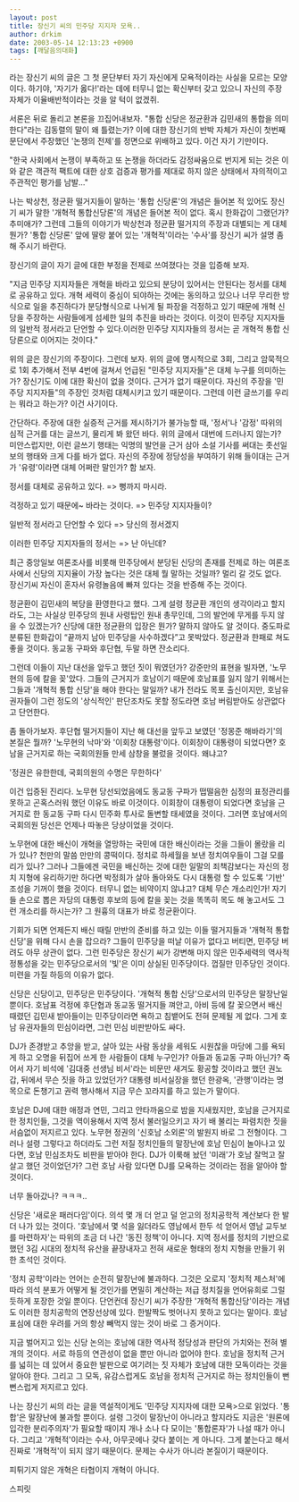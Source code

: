 ```yaml
---
layout: post
title: 장신기 씨의 민주당 지지자 모욕..
author: drkim
date: 2003-05-14 12:13:23 +0900
tags: [깨달음의대화]
---
```

라는 장신기 씨의 글은 그 첫 문단부터 자기 자신에게 모욕적이라는 사실을 모르는 모양이다. 하기야, '자기가 옳다!'라는 데에 터무니 없는 확신부터 갖고 있으니 자신의 주장 자체가 이율배반적이라는 것을 알 턱이 없겠쥐.
  

     
서론은 뒤로 돌리고 본론을 끄집어내보자. "통합 신당은 정균환과 김민새의 통합을 의미한다"라는 김동렬의 말이 왜 틀렸는가? 이에 대한 장신기의 반박 자체가 자신이 첫번째 문단에서 주장했던 '논쟁의 전제'를 정면으로 위배하고 있다. 이건 자기 기만이다.
  

     
"한국 사회에서 논쟁이 부족하고 또 논쟁을 하더라도 감정싸움으로 번지게 되는 것은 이와 같은 객관적 팩트에 대한 상호 검증과 평가를 제대로 하지 않은 상태에서 자의적이고 주관적인 평가를 남발..."
  

      
나는 박상천, 정균환 떨거지들이 말하는 '통합 신당론'의 개념은 들어본 적 있어도 장신기 씨가 말한 '개혁적 통합신당론'의 개념은 들어본 적이 없다. 혹시 한화갑이 그랬던가? 추미애가? 그런데 그들의 이야기가 박상천과 정균환 떨거지의 주장과 대별되는 게 대체 뭔가? '통합 신당론' 앞에 딸랑 붙어 있는 '개혁적'이라는 '수사'를 장신기 씨가 설명 좀 해 주시기 바란다.
  

      
장신기의 글이 자기 글에 대한 부정을 전제로 쓰여졌다는 것을 입증해 보자.
  

     
"지금 민주당 지지자들은 개혁을 바라고 있으되 분당이 있어서는 안된다는 정서를 대체로 공유하고 있다. 개혁 세력이 중심이 되야하는 것에는 동의하고 있으나 너무 무리한 방식으로 일을 추진하다가 분당형식으로 나뉘게 될 파장을 걱정하고 있기 때문에 개혁 신당을 주장하는 사람들에게 섬세한 일의 추진을 바라는 것이다. 이것이 민주당 지지자들의 일반적 정서라고 단언할 수 있다.이러한 민주당 지지자들의 정서는 곧 개혁적 통합 신당론으로 이어지는 것이다."
  

      
위의 글은 장신기의 주장이다. 그런데 보자. 위의 글에 명시적으로 3회, 그리고 암묵적으로 1회 추가해서 전부 4번에 걸쳐서 언급된 "민주당 지지자들"은 대체 누구를 의미하는가? 장신기도 이에 대한 확신이 없을 것이다. 근거가 없기 때문이다. 자신의 주장을 '민주당 지지자들"의 주장인 것처럼 대체시키고 있기 때문이다. 그런데 이런 글쓰기를 우리는 뭐라고 하는가? 이건 사기이다.
  

   
간단하다. 주장에 대한 실증적 근거를 제시하기가 불가능할 때, '정서'나 '감정' 따위의 심적 근거를 대는 글쓰기, 물리게 봐 왔던 바다. 위의 글에서 대번에 드러나지 않는가? 미안스럽지만, 이런 글쓰기 행태는 익명의 발언을 근거 삼아 소설 기사를 써대는 좃선일보의 행태와 크게 다를 바가 없다. 자신의 주장에 정당성을 부여하기 위해 들이대는 근거가 '유령'이라면 대체 어쩌란 말인가? 함 보자.
  

  

      
정서를 대체로 공유하고 있다. => 뻥까지 마시라.
      
걱정하고 있기 때문에~ 바라는 것이다. => 민주당 지지자들이?
      
일반적 정서라고 단언할 수 있다 => 당신의 정서겠지
      
이러한 민주당 지지자들의 정서는 => 난 아닌데?
  

  
최근 중앙일보 여론조사를 비롯해 민주당에서 분당된 신당의 존재를 전제로 하는 여론조사에서 신당의 지지율이 가장 높다는 것은 대체 뭘 말하는 것일까? 멀리 갈 것도 없다. 장신기씨 자신이 혼자서 유령놀음에 빠져 있다는 것을 반증해 주는 것이다.
  

  
정균환이 김민새의 복당을 환영한다고 했다. 그게 설령 정균환 개인의 생각이라고 할지라도, 그는 사실상 민주당의 원내 사령탑인 원내 총무인데, 그의 발언에 무게를 두지 않을 수 있겠는가? 신당에 대한 정균환의 입장은 뭔가? 말하지 않아도 알 것이다. 중도파로 분류된 한화갑이 “끝까지 남아 민주당을 사수하겠다”고 못박았다. 정균환과 한패로 쳐도 좋을 것이다. 동교동 구파와 후단협, 두말 하면 잔소리다.
  

  
그런데 이들이 지난 대선을 앞두고 했던 짓이 뭐였던가? 강준만의 표현을 빌자면, '노무현의 등에 칼을 꽂'았다. 그들의 근거지가 호남이기 때문에 호남표를 잃지 않기 위해서는 그들과 '개혁적 통합 신당'을 해야 한다는 말일까? 내가 전라도 목포 출신이지만, 호남유권자들이 그런 정도의 '상식적인' 판단조차도 못할 정도라면 호남 버림받아도 상관없다고 단언한다.
  

  
좀 돌아가보자. 후단협 떨거지들이 지난 해 대선을 앞두고 보였던 '정몽준 해바라기'의 본질은 뭘까? '노무현의 낙마'와 '이회창 대통령'이다. 이회창이 대통령이 되었다면? 호남을 근거지로 하는 국회의원들 만세 삼창을 불렀을 것이다. 왜냐고?
  

  
'정권은 유한한데, 국회의원의 수명은 무한하다'
  

  
이건 입증된 진리다. 노무현 당선되었음에도 동교동 구파가 떱떨음한 심정의 표정관리를 못하고 곤혹스러워 했던 이유도 바로 이것이다. 이회창이 대통령이 되었다면 호남을 근거지로 한 동교동 구파 다시 민주화 투사로 돌변할 태세였을 것이다. 그러면 호남에서의 국회의원 당선은 언제나 따놓은 당상이었을 것이다.
  

  
노무현에 대한 배신이 개혁을 열망하는 국민에 대한 배신이라는 것을 그들이 몰랐을 리가 있나? 천만의 말씀 만만의 콩떡이다. 정치로 하세월을 보낸 정치여우들이 그걸 모를 리가 있나? 그러나 그들에겐 국민을 배신하는 것에 대한 일말의 죄책감보다는 자신의 정치 지형에 유리하기만 하다면 박정희가 살아 돌아와도 다시 대통령 할 수 있도록 '기반' 조성을 기꺼이 했을 것이다. 터무니 없는 비약이지 않냐고? 대체 무슨 개소리인가! 자기들 손으로 뽑은 자당의 대통령 후보의 등에 칼을 꽂는 것을 똑똑히 목도 해 놓고서도 그런 개소리를 하시는가? 그 원흉의 대표가 바로 정균환이다.
  

  
기회가 되면 언제든지 배신 때릴 만반의 준비를 하고 있는 이들 떨거지들과 '개혁적 통합신당'을 위해 다시 손을 잡으라? 그들이 민주당을 떠날 이유가 없다고 버티면, 민주당 버려도 아무 상관이 없다. 그런 민주당은 장신기 씨가 강변해 마지 않은 민주세력의 역사적 정통성을 갖는 민주당으로서의 '빛'은 이미 상실된 민주당이다. 껍질만 민주당인 것이다. 미련을 가질 하등의 이유가 없다.
  

  
신당은 신당이고, 민주당은 민주당이다. '개혁적 통합 신당'으로서의 민주당은 말장난일 뿐이다. 호남표 걱정에 후단협과 동교동 떨거지들 껴안고, 아비 등에 칼 꽂으면서 배신 때렸던 김민새 받아들이는 민주당이라면 욕하고 침뱉어도 전혀 문제될 게 없다. 그게 호남 유권자들의 민심이라면, 그런 민심 비판받아도 싸다.
  

  
DJ가 존경받고 추앙을 받고, 살아 있는 사람 동상을 세워도 시원찮을 마당에 그를 욕되게 하고 오명을 뒤집어 쓰게 한 사람들이 대체 누구인가? 아들과 동교동 구파 아닌가? 죽어서 자기 비석에 '김대중 선생님 비서'라는 비문만 새겨도 황공할 것이라고 했던 권노갑, 뒤에서 무슨 짓을 하고 있었던가? 대통령 비서실장을 했던 한광옥, '관행'이라는 명목으로 돈챙기고 권력 행사해서 지금 무슨 꼬라지를 하고 있는가 말이다.
  

  
호남은 DJ에 대한 애정과 연민, 그리고 안타까움으로 밤을 지새웠지만, 호남을 근거지로 한 정치인들, 그것을 역이용해서 지역 정서 불러일으키고 자기 배 불리는 파렴치한 짓을 서슴없이 저지르고 있다. 노무현 정권의 '신호남 소외론'의 발원지 바로 그 전형이다. 그러나 설령 그렇다고 하더라도 그런 저질 정치인들의 말장난에 호남 민심이 놀아나고 있다면, 호남 민심조차도 비판을 받아야 한다. DJ가 이룩해 놨던 '미래'가 호남 잘먹고 잘살고 했던 것이었던가? 그런 호남 사람 있다면 DJ를 모욕하는 것이라는 점을 알아야 할 것이다.
  

  
너무 돌아갔나? ㅋㅋㅋ..
  

  
신당은 '새로운 패러다임'이다. 의석 몇 개 더 얻고 덜 얻고의 정치공학적 계산보다 한 발 더 나가 있는 것이다. '호남에서 몇 석을 잃더라도 영남에서 한두 석 얻어서 영남 교두보를 마련하자'는 따위의 조금 더 나간 '동진 정책'이 아니다. 지역 정서를 정치의 기반으로 했던 3김 시대의 정치적 유산을 끝장내자고 전혀 새로운 형태의 정치 지형을 만들기 위한 초석인 것이다.
  

  
'정치 공학'이라는 언어는 순전히 말장난에 불과하다. 그것은 오로지 '정치적 제스처'에 따라 의석 분포가 어떻게 될 것인가를 면밀히 계산하는 저급 정치질을 언어유희로 그럴듯하게 포장한 것일 뿐이다. 단언컨데 장신기 씨가 주장한 '개혁적 통합신당'이라는 개념도 이러한 정치공학의 연장선상에 있다. 한발짝도 벗어나지 못하고 있다는 말이다. 호남 표심에 대한 우려를 거의 항상 빼먹지 않는 것이 바로 그 증거이다.
  

  
지금 벌어지고 있는 신당 논의는 호남에 대한 역사적 정당성과 판단의 가치와는 전혀 별개의 것이다. 서로 하등의 연관성이 없을 뿐만 아니라 없어야 한다. 호남을 정치적 근거를 넓히는 데 있어서 중요한 발판으로 여기려는 짓 자체가 호남에 대한 모독이라는 것을 알아야 한다. 그리고 그 모독, 유감스럽게도 호남을 정치적 근거지로 하는 정치인들이 뻔뻔스럽게 저지르고 있다.
  

  
나는 장신기 씨의 라는 글을 역설적이게도 '민주당 지지자에 대한 모욕>으로 읽었다. '통합'은 말장난에 불과할 뿐이다. 설령 그것이 말장난이 아니라고 할지라도 지금은 '원론에 입각한 분리주의자'가 필요할 때이지 개나 소나 다 모이는 '통합론자'가 나설 때가 아니다. 그리고 '개혁적'이라는 수사, 아무곳에나 갖다 붙이는 게 아니다. 그게 붙는다고 해서 진짜로 '개혁적'이 되지 않기 때문이다. 문제는 수사가 아니라 본질이기 때문이다.
  

  
피튀기지 않은 개혁은 타협이지 개혁이 아니다.
  

  

  
스피릿